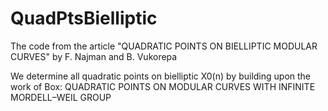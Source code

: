 # QuadPtsBielliptic
The code from the article "QUADRATIC POINTS ON BIELLIPTIC MODULAR CURVES" by F. Najman and B. Vukorepa

We determine all quadratic points on bielliptic X0(n) by building upon the work of Box: QUADRATIC POINTS ON MODULAR CURVES WITH INFINITE MORDELL–WEIL GROUP
